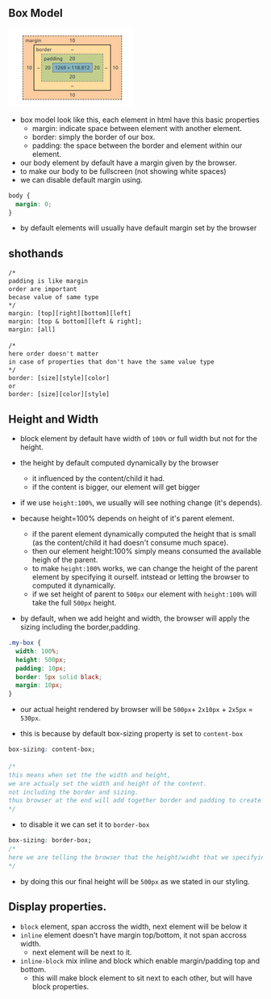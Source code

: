 ## Box Model

![boxmodel](./images/boxmodel.png)

- box model look like this, each element in html have this basic properties
  - margin: indicate space between element with another element.
  - border: simply the border of our box.
  - padding: the space between the border and element within our element.
- our body element by default have a margin given by the browser.
- to make our body to be fullscreen (not showing white spaces)
- we can disable default margin using.

```css
body {
  margin: 0;
}
```

- by default elements will usually have default margin set by the browser

## shothands

```
/*
padding is like margin
order are important
becase value of same type
*/
margin: [top][right][bottom][left]
margin: [top & bottom][left & right];
margin: [all]

/*
here order doesn't matter
in case of properties that don't have the same value type
*/
border: [size][style][color]
or
border: [size][color][style]
```

## Height and Width

- block element by default have width of `100%` or full width but not for the height.
- the height by default computed dynamically by the browser
  - it influenced by the content/child it had.
  - if the content is bigger, our element will get bigger
- if we use `height:100%`, we usually will see nothing change (it's depends).
- because height=100% depends on height of it's parent element.

  - if the parent element dynamically computed the height that is small (as the content/child it had doesn't consume much space).
  - then our element height:100% simply means consumed the available heigh of the parent.
  - to make `height:100%` works, we can change the height of the parent element by specifying it ourself. intstead or letting the browser to computed it dynamically.
  - if we set height of parent to `500px` our element with `height:100%` will take the full `500px` height.

- by default, when we add height and width, the browser will apply the sizing including the border,padding.

```css
.my-box {
  width: 100%;
  height: 500px;
  padding: 10px;
  border: 5px solid black;
  margin: 10px;
}
```

- our actual height rendered by browser will be `500px`+ `2x10px` + `2x5px` = `530px`.

- this is because by default box-sizing property is set to `content-box`

```css
box-sizing: content-box;

/*
this means when set the the width and height,
we are actualy set the width and height of the content.
not including the border and sizing.
thus browser at the end will add together border and padding to create actual size rendered to screen.
*/
```

- to disable it we can set it to `border-box`

```css
box-sizing: border-box;
/*
here we are telling the browser that the height/widht that we specifying already included the size of border and padding into our calculation.
*/
```

- by doing this our final height will be `500px` as we stated in our styling.

## Display properties.

- `block` element, span accross the width, next element will be below it
- `inline` element doesn't have margin top/bottom, it not span accross width.
  - next element will be next to it.
- `inline-block` mix inline and block which enable margin/padding top and bottom.
  - this will make block element to sit next to each other, but will have block properties.
